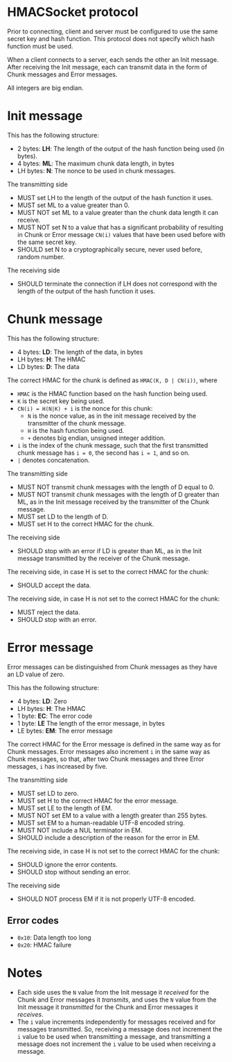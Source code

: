 # HMACSocket protocol

Prior to connecting, client and server must be configured to use the same
secret key and hash function.
This protocol does not specify which hash function must be used.

When a client connects to a server, each sends the other an Init message.
After receiving the Init message, each can transmit data in the form of
Chunk messages and Error messages.

All integers are big endian.


# Init message

This has the following structure:

* 2 bytes: **LH**: The length of the output of the hash function being used (in bytes).
* 4 bytes: **ML**: The maximum chunk data length, in bytes
* LH bytes: **N**: The nonce to be used in chunk messages.

The transmitting side
* MUST set LH to the length of the output of the hash function it uses.
* MUST set ML to a value greater than 0.
* MUST NOT set ML to a value greater than the chunk data length it can receive.
* MUST NOT set N to a value that has a significant probability of resulting in
  Chunk or Error message `CN(i)` values that have been used before with the same
  secret key.
* SHOULD set N to a cryptographically secure, never used before, random number.

The receiving side
* SHOULD terminate the connection if LH does not correspond with the length of
  the output of the hash function it uses.


# Chunk message

This has the following structure:

* 4 bytes: **LD**: The length of the data, in bytes
* LH bytes: **H**: The HMAC
* LD bytes: **D**: The data

The correct HMAC for the chunk is defined as `HMAC(K, D | CN(i))`, where

* `HMAC` is the HMAC function based on the hash function being used.
* `K` is the secret key being used.
* `CN(i) = H(N|K) + i` is the nonce for this chunk:
  - `N` is the nonce value, as in the init message received by the transmitter of
    the chunk message.
  - `H` is the hash function being used.
  - `+` denotes big endian, unsigned integer addition.
* `i` is the index of the chunk message, such that the first transmitted chunk
  message has `i = 0`, the second has `i = 1`, and so on.
* `|` denotes concatenation.

The transmitting side
* MUST NOT transmit chunk messages with the length of D equal to 0.
* MUST NOT transmit chunk messages with the length of D greater than ML, as in
  the Init message received by the transmitter of the Chunk message.
* MUST set LD to the length of D.
* MUST set H to the correct HMAC for the chunk.

The receiving side
* SHOULD stop with an error if LD is greater than ML, as in the Init message
  transmitted by the receiver of the Chunk message.

The receiving side, in case H is set to the correct HMAC for the chunk:
* SHOULD accept the data.

The receiving side, in case H is not set to the correct HMAC for the chunk:
* MUST reject the data.
* SHOULD stop with an error.


# Error message

Error messages can be distinguished from Chunk messages as they have an LD value
of zero.

This has the following structure:

* 4 bytes: **LD**: Zero
* LH bytes: **H**: The HMAC
* 1 byte: **EC**: The error code
* 1 byte: **LE** The length of the error message, in bytes
* LE bytes: **EM**: The error message

The correct HMAC for the Error message is defined in the same way as for Chunk
messages.
Error messages also increment `i` in the same way as Chunk messages, so that,
after two Chunk messages and three Error messages, `i` has increased by five.

The transmitting side
* MUST set LD to zero.
* MUST set H to the correct HMAC for the error message.
* MUST set LE to the length of EM.
* MUST NOT set EM to a value with a length greater than 255 bytes.
* MUST set EM to a human-readable UTF-8 encoded string.
* MUST NOT include a NUL terminator in EM.
* SHOULD include a description of the reason for the error in EM.

The receiving side, in case H is not set to the correct HMAC for the chunk:
* SHOULD ignore the error contents.
* SHOULD stop without sending an error.

The receiving side
* SHOULD NOT process EM if it is not properly UTF-8 encoded.

## Error codes

* `0x10`: Data length too long
* `0x20`: HMAC failure

# Notes

* Each side uses the `N` value from the Init message it *received* for the Chunk
  and Error messages it *transmits*, and uses the `N` value from the Init
  message it *transmitted* for the Chunk and Error messages it *receives*.
* The `i` value increments independently for messages received and for messages
  transmitted.
  So, receiving a message does not increment the `i` value to be used when
  transmitting a message, and transmitting a message does not increment the `i`
  value to be used when receiving a message.

